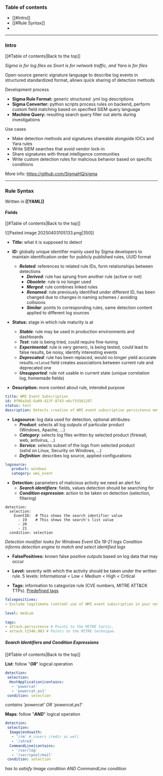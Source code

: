 ### Table of contents
- [[#Intro]]
- [[#Rule Syntax]]
- 

___
### Intro
[[#Table of contents|Back to the top]]

*Sigma is for log files as Snort is for network traffic, and Yara is for files*

Open-source generic signature language to describe log events in structured standardized format, allows quick sharing of detection methods

Development process
- **Sigma Rule Format:** generic structured .yml log descriptions
- **Sigma Converter:** python scripts process rules on backend, perform custom field matching based on specified SIEM query language
- **Machine Query:** resulting search query filter out alerts during investigations

Use cases
- Make detection methods and signatures shareable alongside IOCs and Yara rules
- Write SIEM searches that avoid vendor lock-in
- Share signatures with threat intelligence communities
- Write custom detection rules for malicious behavior based on specific conditions

More info: https://github.com/SigmaHQ/sigma

___
### Rule Syntax

Written in **[[YAML]]**
#### Fields
[[#Table of contents|Back to the top]]

![[Pasted image 20250403105133.png|350]]

- **Title:** what it is supposed to detect

- **ID:** globally unique identifier mainly used by Sigma developers to maintain identification order for publicly published rules, UUID format 
	- ***Related***: references to related rule IDs, form relationships between detections
	    - ***Derived***: rule has sprung from another rule (active or not)
	    - ***Obsolete***: rule is no longer used
	    - ***Merged***: rule combines linked rules
	    - ***Renamed***: rule previously identified under different ID, has been changed due to changes in naming schemes / avoiding collisions 
	    - ***Similar***: points to corresponding rules, same detection content applied to different log sources

- **Status:** stage in which rule maturity is at
	- ***Stable***: rule may be used in production environments and dashboards
	- ***Test***: rule is being tried, could require fine-tuning
	- ***Experimental***: rule is very generic, is being tested, could lead to false results, be noisy, identify interesting events
	- ***Deprecated***: rule has been replaced, would no longer yield accurate results.`related` field creates associations between current rule and deprecated one
	- ***Unsupported***: rule not usable in current state (unique correlation log, homemade fields)

- **Description:** more context about rule, intended purpose  
```YAML
title: WMI Event Subscription
id: 0f06a3a5-6a09-413f-8743-e6cf35561297
status: test
description: Detects creation of WMI event subscription persistence method.
```

- **Logsource:** log data used for detection, optional attributes:
    - ***Product***: selects all log outputs of particular product (Windows, Apache, ...)
    - ***Category***: selects log files written by selected product (firewall, web, antivirus, ...)
    - ***Service***: selects subset of the logs from selected product (sshd on Linux, Security on Windows, ...)
    - ***Definition***: describes log source, applied configurations
```YAML
logsource:
   product: windows    
   category: wmi_event 
```

- **Detection:** parameters of malicious activity we need an alert for. 
	- ***Search identifiers***: fields, values detection should be searching for
	- ***Condition expression***: action to be taken on detection (selection, filtering)
```shell-session
detection:
  selection:
    EventID:  # This shows the search identifier value
      - 19    # This shows the search's list value
      - 20
      - 21
  condition: selection
```
*Detection modifier looks for Windows Event IDs 19-21 logs*
*Condition informs detection engine to match and select identified logs*

- **FalsePositives:** known false positive outputs based on log data that may occur

- **Level:** severity with which the activity should be taken under the written rule. 5 levels: Informational < Low < Medium < High < Critical

- **Tags:** information to categorize rule (CVE numbers, MITRE ATT&CK TTPs). [Predefined tags](https://github.com/SigmaHQ/sigma/wiki/Tags)
```YAML
falsepositives:
- Exclude legitimate (vetted) use of WMI event subscription in your network
 
level: medium
 
tags:
- attack.persistence # Points to the MITRE tactic.
- attack.t1546.003 # Points to the MITRE technique.
```

##### Search Identifiers and Condition Expressions
[[#Table of contents|Back to the top]]

**List**: follow "***OR***" logical operation
```YAML
detection:
 selection:
  HostApplication|contains:
   - 'powercat'
   - 'powercat.ps1'
 condition: selection
```
*contains 'powercat' OR 'powercat.ps1'*

**Maps**: follow "***AND***" logical operation
```YAML
detection:
 selection:
  Image|endswith:
   - '/rm' # covers /rmdir as well
   - '/shred'
  CommandLine|contains:
   - '/var/log'
   - '/var/spool/mail'
 condition: selection
```
*has to satisfy Image condition AND CommandLine condition*

